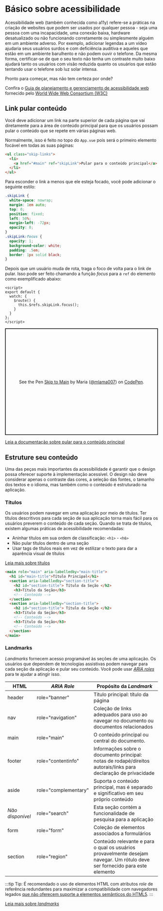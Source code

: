 # Básico sobre acessibilidade

Acessibilidade web (também conhecida como a11y) refere-se a práticas na criação de websites que podem ser usados por qualquer pessoa - seja uma pessoa com uma incapacidade, uma conexão baixa, hardware desatualizado ou não funcionando corretamente ou simplesmente alguém em um ambiente adverso. Por exemplo, adicionar legendas a um vídeo ajudaria seus usuários surdos e com deficiência auditiva e aqueles que estão em um ambiente barulhento e não podem ouvir o telefone. Da mesma forma, certificar-se de que o seu texto não tenha um contraste muito baixo ajudará tanto os usuários com visão reduzida quanto os usuários que estão tentando usar o telefone sob luz solar intensa.

Pronto para começar, mas não tem certeza por onde?

Confira o [Guia de planejamento e gerenciamento de acessibilidade web](https://www.w3.org/WAI/planning-and-managing/) fornecido pelo [World Wide Web Consortium (W3C)](https://www.w3.org/)

## Link pular conteúdo

Você deve adicionar um link na parte superior de cada página que vai diretamente para a área de conteúdo principal para que os usuários possam pular o conteúdo que se repete em várias páginas web.

Normalmente, isso é feito no topo do `App.vue` pois será o primeiro elemento focável em todas as suas páginas:

``` html
<ul class="skip-links">
  <li>
    <a href="#main" ref="skipLink">Pular para o conteúdo principal</a>
  </li>
</ul>
```

Para esconder o link a menos que ele esteja focado, você pode adicionar o seguinte estilo:

``` css
.skipLink {
  white-space: nowrap;
  margin: 1em auto;
  top: 0;
  position: fixed;
  left: 50%;
  margin-left: -72px;
  opacity: 0;
}
.skipLink:focus {
  opacity: 1;
  background-color: white;
  padding: .5em;
  border: 1px solid black;
}
```

Depois que um usuário muda de rota, traga o foco de volta para o link de pular. Isso pode ser feito chamando a função _focus_ para a `ref` do elemento como exemplificado abaixo:

``` vue
<script>
export default {
  watch: {
    $route() {
      this.$refs.skipLink.focus();
    }
  }
};
</script>
```

<p class="codepen" data-height="350" data-theme-id="light" data-default-tab="js,result" data-user="mlama007" data-slug-hash="VwepxJa" style="height: 350px; box-sizing: border-box; display: flex; align-items: center; justify-content: center; border: 2px solid; margin: 1em 0; padding: 1em;" data-pen-title="Skip to Main">
  <span>See the Pen <a href="https://codepen.io/mlama007/pen/VwepxJa">
  Skip to Main</a> by Maria (<a href="https://codepen.io/mlama007">@mlama007</a>)
  on <a href="https://codepen.io">CodePen</a>.</span>
</p>
<script async src="https://static.codepen.io/assets/embed/ei.js"></script>

[Leia a documentação sobre pular para o conteúdo principal](https://www.w3.org/WAI/WCAG21/Techniques/general/G1.html)

## Estruture seu conteúdo

Uma das peças mais importantes da acessibilidade é garantir que o design possa oferecer suporte à implementação acessível. O design não deve considerar apenas o contraste das cores, a seleção das fontes, o tamanho dos textos e o idioma, mas também como o conteúdo é estruturado na aplicação.

### Títulos

Os usuários podem navegar em uma aplicação por meio de títulos. Ter títulos descritivos para cada seção de sua aplicação torna mais fácil para os usuários preverem o conteúdo de cada seção. Quando se trata de títulos, existem algumas práticas de acessibilidade recomendadas:

- Aninhar títulos em sua ordem de classificação: `<h1>` - `<h6>`
- Não pular títulos dentro de uma seção
- Usar tags de títulos reais em vez de estilizar o texto para dar a aparência visual de títulos

[Leia mais sobre títulos](https://www.w3.org/TR/UNDERSTANDING-WCAG20/navigation-mechanisms-descriptive.html)

```html
<main role="main" aria-labelledby="main-title">
  <h1 id="main-title">Título Principal</h1>
  <section aria-labelledby="section-title">
    <h2 id="section-title"> Título da Seção </h2>
    <h3>Título da Seção</h3>
    <!-- Conteúdo -->
  </section>
  <section aria-labelledby="section-title">
    <h2 id="section-title"> Título da Seção </h2>
    <h3>Título da Seção</h3>
    <!-- Conteúdo -->
    <h3>Título da Seção</h3>
    <!-- Conteúdo -->
  </section>
</main>
```

### Landmarks

_Landmarks_ fornecem acesso programável às seções de uma aplicação. Os usuários que dependem de tecnologias assistivas podem navegar para cada seção da aplicação e pular seu conteúdo. Você pode usar [_ARIA roles_](https://developer.mozilla.org/en-US/docs/Web/Accessibility/ARIA/Roles) para te ajudar a atingir isso.

| HTML            | _ARIA Role_                                                         | Propósito da _Landmark_                                                                       |
| --------------- | ----------------------------------------------------------------- | -------------------------------------------------------------------------------------- |
| header          | role="banner"                                                     | Título principal: título da página                                                       |
| nav             | role="navigation"                                                 | Coleção de links adequados para uso ao navegar no documento ou documentos relacionados |
| main            | role="main"                                                       | O conteúdo principal ou central do documento.                                           |
| footer          | role="contentinfo"                                                | Informações sobre o documento principal: notas de rodapé/direitos autorais/links para declaração de privacidade |
| aside           | role="complementary"                                              | Suporta o conteúdo principal, mas é separado e significativo em seu próprio conteúdo            |
| _Não disponível_ | role="search"                                                     | Esta seção contém a funcionalidade de pesquisa para a aplicação                     |
| form            | role="form"                                                       | Coleção de elementos associados a formulários                                                 |
| section         | role="region"  | Conteúdo relevante e para o qual os usuários provavelmente desejam navegar. Um rótulo deve ser fornecido para este elemento                |

:::tip Tip:
É recomendado o uso de elementos HTML com atributos _role_ de referência redundantes para maximizar a compatibilidade com navegadores legados [que não oferecem suporte a elementos semânticos do HTML5](https://caniuse.com/#feat=html5semantic).
:::

[Leia mais sobre _landmarks_](https://www.w3.org/TR/wai-aria-1.2/#landmark_roles)

